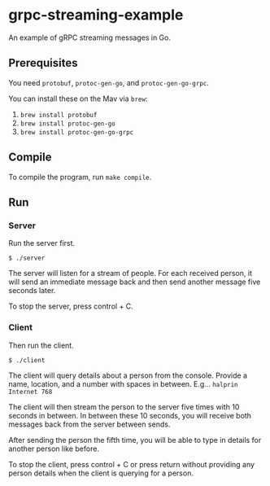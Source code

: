 # grpc-streaming-example
An example of gRPC streaming messages in Go.

## Prerequisites

You need `protobuf`, `protoc-gen-go`, and `protoc-gen-go-grpc`.

You can install these on the Mav via `brew`:

1. `brew install protobuf`
1. `brew install protoc-gen-go`
1. `brew install protoc-gen-go-grpc`

## Compile

To compile the program, run `make compile`.

## Run

### Server

Run the server first.

```shell
$ ./server
```

The server will listen for a stream of people.  For each received person, it will send an immediate message back and
then send another message five seconds later.

To stop the server, press control + C.

### Client

Then run the client.

```shell
$ ./client
```

The client will query details about a person from the console.  Provide a name, location, and a number with spaces in
between.  E.g...
`halprin Internet 768`

The client will then stream the person to the server five times with 10 seconds in between.  In between these 10
seconds, you will receive both messages back from the server between sends.

After sending the person the fifth time, you will be able to type in details for another person like before.

To stop the client, press control + C or press return without providing any person details when the client is querying
for a person.
